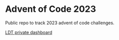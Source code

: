 # Advent of Code 2023

Public repo to track 2023 advent of code challenges.

[LDT private dashboard](https://adventofcode.com/2023/leaderboard/private/view/131215)

